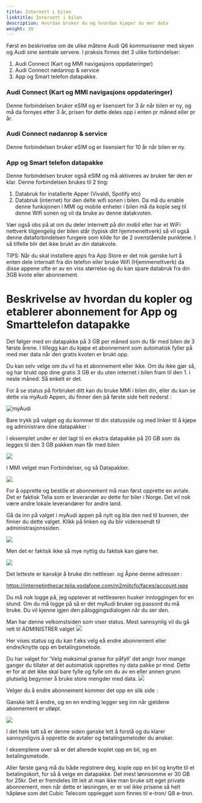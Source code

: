 ```yaml
---
title: Internett i bilen
linktitle: Internett i bilen
description: Hvordan bruker du og hvordan kjøper du mer data
weight: 30
---
```


Først en beskrivelse om de ulike måtene Audi Q6 kommuniserer med skyen og Audi sine sentrale servere. I praksis finnes det 3 ulike forbindelser:
1. Audi Connect (Kart og MMI navigasjons oppdateringer)
2. Audi Connect nødanrop & service
3. App og Smart telefon datapakke.

### Audi Connect (Kart og MMI navigasjons oppdateringer)
Denne forbindelsen bruker eSIM og er lisensiert for 3 år når bilen er ny, og må da fornyes etter 3 år, prisen for dette deles opp i enten pr måned eller pr år.

### Audi Connect nødanrop & service
Denne forbindelsen bruker eSIM og er lisensiert for 10 år når bilen er ny.

### App og Smart telefon datapakke
Denne forbindelsen bruker også eSIM og må aktiveres av bruker før den er klar. Denne forbindelsen brukes til 2 ting:
1. Databruk for installerte Apper (Vivaldi, Spotify etc)
2. Databruk (internet) for den delte wifi sonen i bilen. Da må du enable denne funksjonen i MMI og mobile enheter i bilen må da kople seg til denne Wifi sonen og vil da bruke av denne datakvoten.

Vær også obs på at om du deler internett på din mobil eller har et WiFi nettverk tilgjengelig der bilen står (typisk ditt hjemmenettverk) så vil også denne dataforbindelsen fungere som kilde for de 2 ovenstående punktene. I så tilfelle blir det ikke brukt av din datakvote.

TIPS: Når du skal installere apps fra App Store er det nok ganske lurt å enten dele internatt fra din telefon eller bruke Wifi (Hjemmenettverk) da disse appene ofte er av en viss størrelse og du kan spare databruk fra din 3GB kvote eller abonnement.


# Beskrivelse av hvordan du kopler og etablerer abonnement for App og Smarttelefon datapakke

Det følger med en datapakke på 3 GB per måned som du får med bilen de 3 første årene. I tillegg kan du kjøpe et abonnement som automatisk fyller på med mer data når den gratis kvoten er brukt opp.

Du kan selv velge om du vil ha et abonnement eller ikke. Om du ikke gjør så, og har brukt opp dine gratis 3 GB er du uten internet i bilen fram til den 1. i neste måned. Så enkelt er det.

For å se status på forbruket ditt kan du bruke MMI i bilen din, eller du kan se dette via myAudi Appen, du finner den på første side helt nederst :

![myAudi](myaudi-app-1.png "myAudi App")

Bare trykk på valget og du kommer til din statusside og med linker til å kjøpe og administrare dine datapakker :

I eksemplet under er det lagt til en ekstra datapakke på 20 GB som da legges til den 3 GB pakken man får med bilen

![](image.png)


I MMI velget man Forbindelser, og så Datapakker.

![](image-1.png)

For å opprette og bestille et abonnement må man først opprette en avtale. Det er faktisk Telia som er leverandør av dette for biler i Norge. Det vil nok være andre lokale leverandører for andre land.

Gå da inn på valget i myAudi appen på nytt og bla den ned til bunnen, der finner du dette valget. Klikk på linken og du blir videresendt til administrasjonssiden.

![](image-2.png)

Men det er faktisk ikke så mye nyttig du faktisk kan gjøre her.

![](image-3.png)

Det letteste er kanskje å bruke din nettleser. og Åpne denne adressen :

https://internetinthecar.telia.vodafone.com/m2miitcfo/faces/account.jspx


Du må nok logge på, jeg opplever at nettleseren husker innloggingen for en stund. Om du må logge på så er det myAudi bruker og passord du må bruke. Du vil kjenne igjen den påloggingsdialogen når du ser den.

Man har denne velkomstsiden som viser status. Mest sannsynlig vil du gå rett til ADMINISTRER valget
![](image-4.png)


Her vises status og du kan f.eks velg eå endre abonnement eller endre/knytte opp en betalingsmetode.

Du har valget for 'Velg maksimal granse for påfyll' det angir hvor mange ganger du tillater at det automatisk opprettes ny data pakke pr mnd. Dette er for at det ikke skal bare fylle og fylle om du av en eller annen grunn plutselig begynner å bruke store mengder med data.
![](image-5.png)

Velger du å endre abonnement kommer det opp en slik side :

Ganske lett å endre, og en en endring legger seg inn når gjeldene abonnement er utløpt.

![](image-6.png)

I det hele tatt så er denne siden ganske lett å forstå og du klarer sannsynligvis å opprette de avtaler og betalingsmetoder du ønsker.

I eksemplene over så er det allerede koplet opp en bil, og en  betalingsmetode.

Aller første gang må du både registrere deg, kople opp en bil og knytte til et betalingskort, for så å velge en datapakke. Det mest lønnsomme er 30 GB for 25kr. Det er fremdeles litt leit at man ikke man bruke sitt eget private abonnement, men når dette er løsningen, er er vel ikke prisene så helt håpløse som det Cubic Telecom opplegget som finnes til e-tron/ Q8 e-tron.
